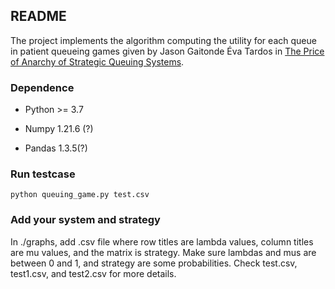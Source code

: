 ## README
The project implements the algorithm computing the utility for each queue in patient queueing games given by Jason Gaitonde Éva Tardos in [The Price of Anarchy of Strategic Queuing Systems](https://dl.acm.org/doi/10.1145/3587250).

### Dependence

* Python >= 3.7

* Numpy 1.21.6 (?)
* Pandas 1.3.5(?)

### Run testcase

```
python queuing_game.py test.csv
```



### Add your system and strategy

In ./graphs, add .csv file where row titles are lambda values, column titles are mu values, and the matrix is strategy. Make sure lambdas and mus are between 0 and 1, and strategy are some probabilities. Check test.csv, test1.csv, and test2.csv for more details.
